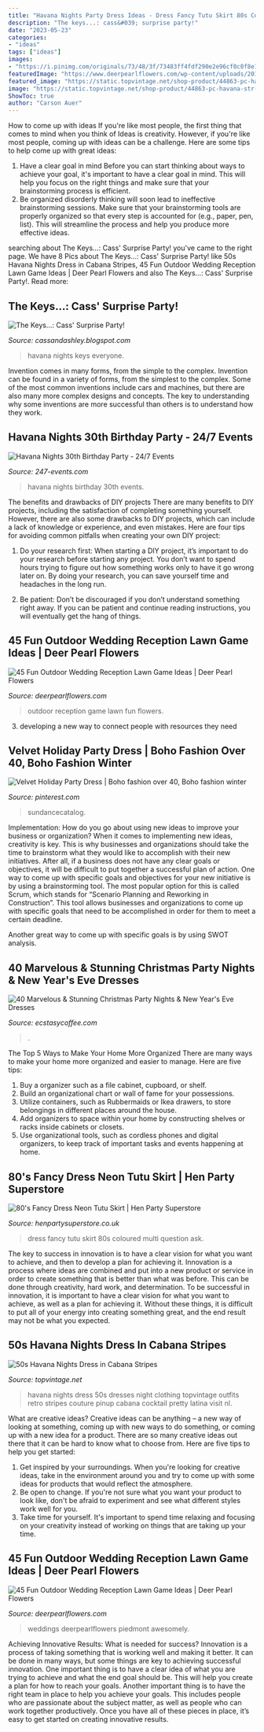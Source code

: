 ```yaml
---
title: "Havana Nights Party Dress Ideas - Dress Fancy Tutu Skirt 80s Coloured Multi Question Ask"
description: "The keys...: cass&#039; surprise party!"
date: "2023-05-23"
categories:
- "ideas"
tags: ["ideas"]
images:
- "https://i.pinimg.com/originals/73/48/3f/73483ff4fdf290e2e96cf0c0f8e1533e.jpg"
featuredImage: "https://www.deerpearlflowers.com/wp-content/uploads/2016/08/Outdoor-Wedding-Reception-Lawn-Game-Ideas-5.jpg"
featured_image: "https://static.topvintage.net/shop-product/44863-pc-havana-str-bl-01-full.jpg"
image: "https://static.topvintage.net/shop-product/44863-pc-havana-str-bl-01-full.jpg"
ShowToc: true
author: "Carson Auer"
---
```



How to come up with ideas
If you're like most people, the first thing that comes to mind when you think of Ideas is creativity. However, if you're like most people, coming up with ideas can be a challenge. 
Here are some tips to help come up with great ideas: 
1. Have a clear goal in mind 
Before you can start thinking about ways to achieve your goal, it's important to have a clear goal in mind. This will help you focus on the right things and make sure that your brainstorming process is efficient. 
2. Be organized 
 disorderly thinking will soon lead to ineffective brainstorming sessions. Make sure that your brainstorming tools are properly organized so that every step is accounted for (e.g., paper, pen, list). This will streamline the process and help you produce more effective ideas. 

	

		
searching about The Keys...: Cass&#039; Surprise Party! you've came to the right page. We have 8 Pics about The Keys...: Cass&#039; Surprise Party! like 50s Havana Nights Dress in Cabana Stripes, 45 Fun Outdoor Wedding Reception Lawn Game Ideas | Deer Pearl Flowers and also The Keys...: Cass&#039; Surprise Party!. Read more:
		
    
## The Keys...: Cass&#039; Surprise Party!

<img loading=lazy src="https://4.bp.blogspot.com/-X_LYlT7tH-M/T9dy_wp0i0I/AAAAAAAAAwk/4g4DRWPWdEE/s1600/Havana+Nights+Party+(75+of+119).jpg" onerror="this.onerror=null;this.src='https://tse2.mm.bing.net/th?id=OIP.aZDb_0EoLPf7OxRnf5s9WQHaE8&amp;pid=15.1';" alt="The Keys...: Cass&#039; Surprise Party!">

_Source: cassandashley.blogspot.com_

>havana nights keys everyone. 

	

Invention comes in many forms, from the simple to the complex.
Invention can be found in a variety of forms, from the simplest to the complex. Some of the most common inventions include cars and machines, but there are also many more complex designs and concepts. The key to understanding why some inventions are more successful than others is to understand how they work.

    
## Havana Nights 30th Birthday Party - 24/7 Events

<img loading=lazy src="http://247-events.com/wp-content/uploads/2014/07/img_3554.jpg" onerror="this.onerror=null;this.src='https://tse3.mm.bing.net/th?id=OIP.8nlpPQ4YEt5QLawJN198VAHaLH&amp;pid=15.1';" alt="Havana Nights 30th Birthday Party - 24/7 Events">

_Source: 247-events.com_

>havana nights birthday 30th events. 

	

The benefits and drawbacks of DIY projects
There are many benefits to DIY projects, including the satisfaction of completing something yourself. However, there are also some drawbacks to DIY projects, which can include a lack of knowledge or experience, and even mistakes. Here are four tips for avoiding common pitfalls when creating your own DIY project:
1. Do your research first: When starting a DIY project, it’s important to do your research before starting any project. You don’t want to spend hours trying to figure out how something works only to have it go wrong later on. By doing your research, you can save yourself time and headaches in the long run.

2. Be patient: Don’t be discouraged if you don’t understand something right away. If you can be patient and continue reading instructions, you will eventually get the hang of things.

    
## 45 Fun Outdoor Wedding Reception Lawn Game Ideas | Deer Pearl Flowers

<img loading=lazy src="http://www.deerpearlflowers.com/wp-content/uploads/2016/08/Outdoor-Wedding-Reception-Lawn-Game-Ideas-17.jpg" onerror="this.onerror=null;this.src='https://tse1.mm.bing.net/th?id=OIP.gnly2IIUhXSj4M4TMB11QwHaLG&amp;pid=15.1';" alt="45 Fun Outdoor Wedding Reception Lawn Game Ideas | Deer Pearl Flowers">

_Source: deerpearlflowers.com_

>outdoor reception game lawn fun flowers. 

	

3. developing a new way to connect people with resources they need 

    
## Velvet Holiday Party Dress | Boho Fashion Over 40, Boho Fashion Winter

<img loading=lazy src="https://i.pinimg.com/originals/73/48/3f/73483ff4fdf290e2e96cf0c0f8e1533e.jpg" onerror="this.onerror=null;this.src='https://tse4.mm.bing.net/th?id=OIP.wptry-Vi6Ul6YABn6GRvtwHaLH&amp;pid=15.1';" alt="Velvet Holiday Party Dress | Boho fashion over 40, Boho fashion winter">

_Source: pinterest.com_

>sundancecatalog. 

	

Implementation: How do you go about using new ideas to improve your business or organization?
When it comes to implementing new ideas, creativity is key. This is why businesses and organizations should take the time to brainstorm what they would like to accomplish with their new initiatives. After all, if a business does not have any clear goals or objectives, it will be difficult to put together a successful plan of action.
One way to come up with specific goals and objectives for your new initiative is by using a brainstorming tool. The most popular option for this is called Scrum, which stands for “Scenario Planning and Reworking in Construction”. This tool allows businesses and organizations to come up with specific goals that need to be accomplished in order for them to meet a certain deadline.

Another great way to come up with specific goals is by using SWOT analysis.

    
## 40 Marvelous &amp; Stunning Christmas Party Nights &amp; New Year&#039;s Eve Dresses

<img loading=lazy src="https://i1.wp.com/www.ecstasycoffee.com/wp-content/uploads/2016/11/Christmas-and-New-Year‘s-Eve-Dresses-Ideas-43.jpg?resize=675,1012" onerror="this.onerror=null;this.src='https://tse4.mm.bing.net/th?id=OIP.67o10s5Os0ARyCFNJmN18AHaLG&amp;pid=15.1';" alt="40 Marvelous &amp; Stunning Christmas Party Nights &amp; New Year&#039;s Eve Dresses">

_Source: ecstasycoffee.com_

>. 

	

The Top 5 Ways to Make Your Home More Organized
There are many ways to make your home more organized and easier to manage. Here are five tips: 
1. Buy a organizer such as a file cabinet, cupboard, or shelf. 
2. Build an organizational chart or wall of fame for your possessions. 
3. Utilize containers, such as Rubbermaids or Ikea drawers, to store belongings in different places around the house. 
4. Add organizers to space within your home by constructing shelves or racks inside cabinets or closets. 
5. Use organizational tools, such as cordless phones and digital organizers, to keep track of important tasks and events happening at home.

    
## 80&#039;s Fancy Dress Neon Tutu Skirt | Hen Party Superstore

<img loading=lazy src="https://www.henpartysuperstore.co.uk/images/products/medium/1455722782-40521300.jpg" onerror="this.onerror=null;this.src='https://tse2.mm.bing.net/th?id=OIP.FD_4Uz_-Gq8WrfJKGaMNbQHaJ3&amp;pid=15.1';" alt="80&#039;s Fancy Dress Neon Tutu Skirt | Hen Party Superstore">

_Source: henpartysuperstore.co.uk_

>dress fancy tutu skirt 80s coloured multi question ask. 

	

The key to success in innovation is to have a clear vision for what you want to achieve, and then to develop a plan for achieving it.
Innovation is a process where ideas are combined and put into a new product or service in order to create something that is better than what was before. This can be done through creativity, hard work, and determination. To be successful in innovation, it is important to have a clear vision for what you want to achieve, as well as a plan for achieving it. Without these things, it is difficult to put all of your energy into creating something great, and the end result may not be what you expected.

    
## 50s Havana Nights Dress In Cabana Stripes

<img loading=lazy src="https://static.topvintage.net/shop-product/44863-pc-havana-str-bl-01-full.jpg" onerror="this.onerror=null;this.src='https://tse1.mm.bing.net/th?id=OIP.ltAMD84VPz3t-fPqtGFr9QHaLH&amp;pid=15.1';" alt="50s Havana Nights Dress in Cabana Stripes">

_Source: topvintage.net_

>havana nights dress 50s dresses night clothing topvintage outfits retro stripes couture pinup cabana cocktail pretty latina visit nl. 

	

What are creative ideas?
Creative ideas can be anything – a new way of looking at something, coming up with new ways to do something, or coming up with a new idea for a product. There are so many creative ideas out there that it can be hard to know what to choose from. Here are five tips to help you get started: 
1) Get inspired by your surroundings. When you're looking for creative ideas, take in the environment around you and try to come up with some ideas for products that would reflect the atmosphere. 
2) Be open to change. If you're not sure what you want your product to look like, don't be afraid to experiment and see what different styles work well for you. 
3) Take time for yourself. It's important to spend time relaxing and focusing on your creativity instead of working on things that are taking up your time.

    
## 45 Fun Outdoor Wedding Reception Lawn Game Ideas | Deer Pearl Flowers

<img loading=lazy src="https://www.deerpearlflowers.com/wp-content/uploads/2016/08/Outdoor-Wedding-Reception-Lawn-Game-Ideas-5.jpg" onerror="this.onerror=null;this.src='https://tse1.mm.bing.net/th?id=OIP.B0ON9yRWbt0sO_bS18oHkwHaLB&amp;pid=15.1';" alt="45 Fun Outdoor Wedding Reception Lawn Game Ideas | Deer Pearl Flowers">

_Source: deerpearlflowers.com_

>weddings deerpearlflowers piedmont awesomely. 

	

Achieving Innovative Results: What is needed for success?
Innovation is a process of taking something that is working well and making it better. It can be done in many ways, but some things are key to achieving successful innovation. One important thing is to have a clear idea of what you are trying to achieve and what the end goal should be. This will help you create a plan for how to reach your goals. Another important thing is to have the right team in place to help you achieve your goals. This includes people who are passionate about the subject matter, as well as people who can work together productively. Once you have all of these pieces in place, it’s easy to get started on creating innovative results.

